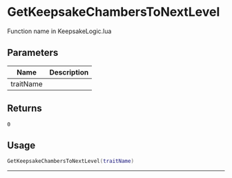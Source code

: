 # GetKeepsakeChambersToNextLevel

Function name in KeepsakeLogic.lua

## Parameters

| Name      | Description |
| --------- | ----------- |
| traitName |             |

## Returns

`0`

## Usage

```lua
GetKeepsakeChambersToNextLevel(traitName)
```

---
